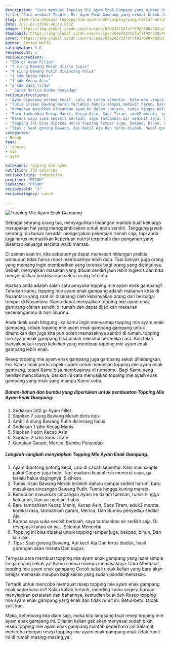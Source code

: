 ```yaml
---
description: "Cara membuat Topping Mie Ayam Enak Gampang yang nikmat Untuk Jualan"
title: "Cara membuat Topping Mie Ayam Enak Gampang yang nikmat Untuk Jualan"
slug: 1199-cara-membuat-topping-mie-ayam-enak-gampang-yang-nikmat-untuk-jualan
date: 2021-02-23T06:46:18.813Z
image: https://img-global.cpcdn.com/recipes/630243752faf7f92/680x482cq70/topping-mie-ayam-enak-gampang-foto-resep-utama.jpg
thumbnail: https://img-global.cpcdn.com/recipes/630243752faf7f92/680x482cq70/topping-mie-ayam-enak-gampang-foto-resep-utama.jpg
cover: https://img-global.cpcdn.com/recipes/630243752faf7f92/680x482cq70/topping-mie-ayam-enak-gampang-foto-resep-utama.jpg
author: Adrian Wolfe
ratingvalue: 3.6
reviewcount: 3
recipeingredient:
- "500 gr Ayam Fillet"
- "7 siung Bawang Merah diiris tipis"
- "4 siung Bawang Putih dicincang halus"
- "1 sdm Kecap Manis"
- "1 sdm Kecap Asin"
- "2 sdm Saos Tiram"
- " Garam Merica Bumbu Penyedap"
recipeinstructions:
- "Ayam dipotong potong kecil, Lalu di cacah sebentar. Kalo mau simple pakai Cooper juga bole. Tapi enakan dicacah sih menurut saya, ga terlalu halus dagingnya. Sisihkan."
- "Tumis irisan Bawang Merah terlebih dahulu sampai sedikit harum, baru masukkan cincangan Bawang Putih. Tumis hingga kuning merata."
- "Kemudian masukkan cincangan Ayam ke dalam tumisan, tumis hingga keluar air, Dan air menjadi habis."
- "Baru tambahkan Kecap Manis, Kecap Asin, Saos Tiram, aduk2 merata, koreksi rasa, tambahkan garam, Merica, Dan Bumbu penyedap sedikit Aja."
- "Karena saya suka sedikit berkuah, saya tambahkan air sedikit saja. Di resep asli tanpa air ya... Selamat Mencoba"
- "Topping ini bisa dipakai untuk topping lemper juga, bakpao, bihun, Dan lain lain."
- "Tips : Saat goreng Bawang, Api kecil Aja Dan terus diaduk, hasil gorengan akan merata Dan bagus."
categories:
- Resep
tags:
- topping
- mie
- ayam

katakunci: topping mie ayam 
nutrition: 250 calories
recipecuisine: Indonesian
preptime: "PT28M"
cooktime: "PT60M"
recipeyield: "2"
recipecategory: Lunch

---
```



![Topping Mie Ayam Enak Gampang](https://img-global.cpcdn.com/recipes/630243752faf7f92/680x482cq70/topping-mie-ayam-enak-gampang-foto-resep-utama.jpg)

Sebagai seorang orang tua, menyuguhkan hidangan mantab buat keluarga merupakan hal yang menggembirakan untuk anda sendiri. Tanggung jawab seorang ibu bukan sekadar mengerjakan pekerjaan rumah saja, tapi anda juga harus memastikan keperluan nutrisi terpenuhi dan panganan yang disantap keluarga tercinta wajib mantab.

Di zaman  saat ini, kita sebenarnya dapat memesan hidangan praktis walaupun tidak harus repot membuatnya lebih dulu. Tapi banyak juga orang yang memang ingin memberikan yang terenak bagi orang yang dicintainya. Sebab, menyajikan masakan yang dibuat sendiri jauh lebih higienis dan bisa menyesuaikan berdasarkan selera orang tercinta. 



Apakah anda adalah salah satu penyuka topping mie ayam enak gampang?. Tahukah kamu, topping mie ayam enak gampang adalah makanan khas di Nusantara yang saat ini disenangi oleh kebanyakan orang dari berbagai tempat di Nusantara. Kamu dapat menyajikan topping mie ayam enak gampang olahan sendiri di rumah dan dapat dijadikan makanan kesenanganmu di hari liburmu.

Anda tidak usah bingung jika kamu ingin menyantap topping mie ayam enak gampang, sebab topping mie ayam enak gampang gampang untuk ditemukan dan juga kita pun boleh memasaknya sendiri di rumah. topping mie ayam enak gampang bisa diolah memalui beraneka cara. Kini telah banyak sekali resep kekinian yang membuat topping mie ayam enak gampang lebih enak.

Resep topping mie ayam enak gampang juga gampang sekali dihidangkan, lho. Kamu tidak perlu capek-capek untuk memesan topping mie ayam enak gampang, tetapi Kamu bisa membuatnya di rumahmu. Bagi Kamu yang hendak mencobanya, berikut ini cara menyajikan topping mie ayam enak gampang yang enak yang mampu Kamu coba.

<!--inarticleads1-->

##### Bahan-bahan dan bumbu yang diperlukan untuk pembuatan Topping Mie Ayam Enak Gampang:

1. Sediakan 500 gr Ayam Fillet
1. Siapkan 7 siung Bawang Merah diiris tipis
1. Ambil 4 siung Bawang Putih dicincang halus
1. Sediakan 1 sdm Kecap Manis
1. Siapkan 1 sdm Kecap Asin
1. Siapkan 2 sdm Saos Tiram
1. Gunakan  Garam, Merica, Bumbu Penyedap




<!--inarticleads2-->

##### Langkah-langkah menyiapkan Topping Mie Ayam Enak Gampang:

1. Ayam dipotong potong kecil, Lalu di cacah sebentar. Kalo mau simple pakai Cooper juga bole. Tapi enakan dicacah sih menurut saya, ga terlalu halus dagingnya. Sisihkan.
1. Tumis irisan Bawang Merah terlebih dahulu sampai sedikit harum, baru masukkan cincangan Bawang Putih. Tumis hingga kuning merata.
1. Kemudian masukkan cincangan Ayam ke dalam tumisan, tumis hingga keluar air, Dan air menjadi habis.
1. Baru tambahkan Kecap Manis, Kecap Asin, Saos Tiram, aduk2 merata, koreksi rasa, tambahkan garam, Merica, Dan Bumbu penyedap sedikit Aja.
1. Karena saya suka sedikit berkuah, saya tambahkan air sedikit saja. Di resep asli tanpa air ya... Selamat Mencoba
1. Topping ini bisa dipakai untuk topping lemper juga, bakpao, bihun, Dan lain lain.
1. Tips : Saat goreng Bawang, Api kecil Aja Dan terus diaduk, hasil gorengan akan merata Dan bagus.




Ternyata cara membuat topping mie ayam enak gampang yang lezat simple ini gampang sekali ya! Kamu semua mampu memasaknya. Cara Membuat topping mie ayam enak gampang Cocok sekali untuk kalian yang baru akan belajar memasak maupun bagi kalian yang sudah pandai memasak.

Tertarik untuk mencoba membuat resep topping mie ayam enak gampang enak sederhana ini? Kalau kalian tertarik, mending kamu segera buruan menyiapkan peralatan dan bahannya, kemudian buat deh Resep topping mie ayam enak gampang yang enak dan tidak rumit ini. Betul-betul taidak sulit kan. 

Maka, ketimbang kita diam saja, maka kita langsung buat resep topping mie ayam enak gampang ini. Dijamin kalian gak akan menyesal sudah bikin resep topping mie ayam enak gampang mantab sederhana ini! Selamat mencoba dengan resep topping mie ayam enak gampang enak tidak rumit ini di rumah masing-masing,ya!.

